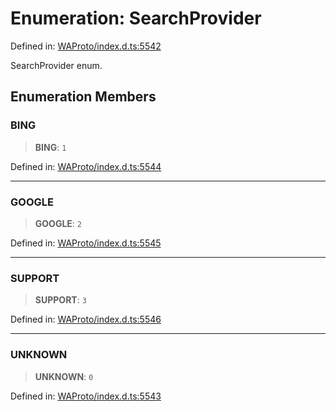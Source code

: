 # Enumeration: SearchProvider

Defined in: [WAProto/index.d.ts:5542](https://github.com/Fokusdotid/bail/blob/c270ba4454f95d50cec87a9d90b03360fac7058e/WAProto/index.d.ts#L5542)

SearchProvider enum.

## Enumeration Members

### BING

> **BING**: `1`

Defined in: [WAProto/index.d.ts:5544](https://github.com/Fokusdotid/bail/blob/c270ba4454f95d50cec87a9d90b03360fac7058e/WAProto/index.d.ts#L5544)

***

### GOOGLE

> **GOOGLE**: `2`

Defined in: [WAProto/index.d.ts:5545](https://github.com/Fokusdotid/bail/blob/c270ba4454f95d50cec87a9d90b03360fac7058e/WAProto/index.d.ts#L5545)

***

### SUPPORT

> **SUPPORT**: `3`

Defined in: [WAProto/index.d.ts:5546](https://github.com/Fokusdotid/bail/blob/c270ba4454f95d50cec87a9d90b03360fac7058e/WAProto/index.d.ts#L5546)

***

### UNKNOWN

> **UNKNOWN**: `0`

Defined in: [WAProto/index.d.ts:5543](https://github.com/Fokusdotid/bail/blob/c270ba4454f95d50cec87a9d90b03360fac7058e/WAProto/index.d.ts#L5543)
